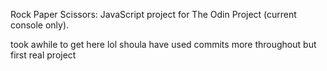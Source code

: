 Rock Paper Scissors: JavaScript project for The Odin Project (current console only).

took awhile to get here lol
shoula have used commits more throughout but first real project
